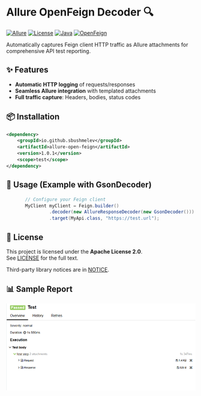 # Allure OpenFeign Decoder 🔍

[![Allure](https://img.shields.io/badge/Allure%20Report-2.29%2B-brightgreen)](https://docs.qameta.io/allure/)
[![License](https://img.shields.io/badge/License-Apache%202.0-blue.svg)](LICENSE)
[![Java](https://img.shields.io/badge/Java-17%2B-orange)](https://www.oracle.com/java/)
[![OpenFeign](https://img.shields.io/badge/OpenFeign-13.6+-brightgreen)](https://github.com/OpenFeign/feign)

Automatically captures Feign client HTTP traffic as Allure attachments for comprehensive API test reporting.

## ✨ Features
- **Automatic HTTP logging** of requests/responses
- **Seamless Allure integration** with templated attachments
- **Full traffic capture**: Headers, bodies, status codes

## 📦 Installation
```xml
<dependency>
    <groupId>io.github.sbushmelev</groupId>
    <artifactId>allure-open-feign</artifactId>
    <version>1.0.1</version>
    <scope>test</scope>
</dependency>
```

## 🚀 Usage (Example with GsonDecoder)
```java
       // Configure your Feign client
       MyClient myClient = Feign.builder()
                .decoder(new AllureResponseDecoder(new GsonDecoder()))
                .target(MyApi.class, "https://test.url");
```

## 📜 License
This project is licensed under the **Apache License 2.0**.  
See [LICENSE](LICENSE) for the full text.

Third-party library notices are in [NOTICE](NOTICE).

## 📊 Sample Report

![General_view](docs/images/general_view.png)